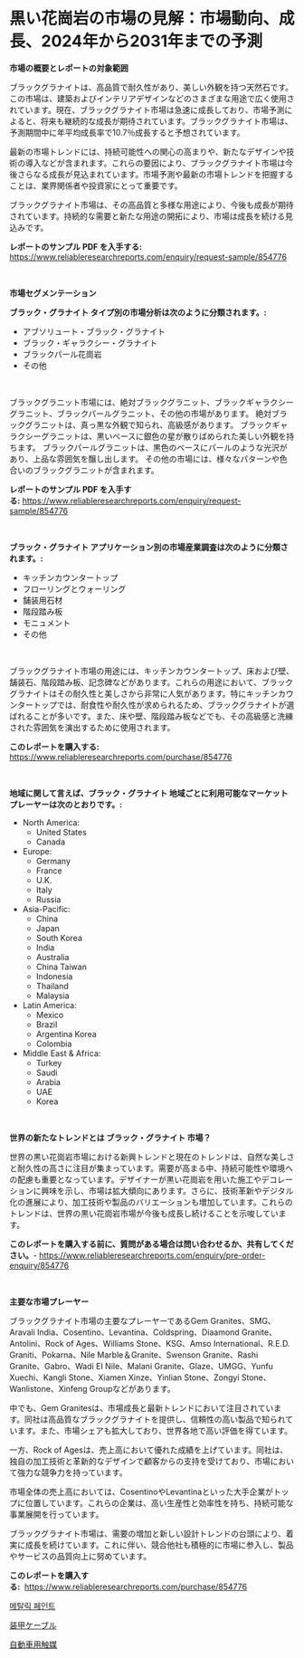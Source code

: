 <p><h1>黒い花崗岩の市場の見解：市場動向、成長、2024年から2031年までの予測</h1></p><p><strong>市場の概要とレポートの対象範囲</strong></p>
<p><p>ブラックグラナイトは、高品質で耐久性があり、美しい外観を持つ天然石です。この市場は、建築およびインテリアデザインなどのさまざまな用途で広く使用されています。現在、ブラックグラナイト市場は急速に成長しており、市場予測によると、将来も継続的な成長が期待されています。ブラックグラナイト市場は、予測期間中に年平均成長率で10.7％成長すると予想されています。</p><p>最新の市場トレンドには、持続可能性への関心の高まりや、新たなデザインや技術の導入などが含まれます。これらの要因により、ブラックグラナイト市場は今後さらなる成長が見込まれています。市場予測や最新の市場トレンドを把握することは、業界関係者や投資家にとって重要です。</p><p>ブラックグラナイト市場は、その高品質と多様な用途により、今後も成長が期待されています。持続的な需要と新たな用途の開拓により、市場は成長を続ける見込みです。</p></p>
<p><strong>レポートのサンプル PDF を入手する:</strong> <a href="https://www.reliableresearchreports.com/enquiry/request-sample/854776">https://www.reliableresearchreports.com/enquiry/request-sample/854776</a></p>
<p>&nbsp;</p>
<p><strong>市場セグメンテーション</strong></p>
<p><strong>ブラック・グラナイト タイプ別の市場分析は次のように分類されます。:</strong></p>
<p><ul><li>アブソリュート・ブラック・グラナイト</li><li>ブラック・ギャラクシー・グラナイト</li><li>ブラックパール花崗岩</li><li>その他</li></ul></p>
<p>&nbsp;</p>
<p><p>ブラックグラニット市場には、絶対ブラックグラニット、ブラックギャラクシーグラニット、ブラックパールグラニット、その他の市場があります。 絶対ブラックグラニットは、真っ黒な外観で知られ、高級感があります。 ブラックギャラクシーグラニットは、黒いベースに銀色の星が散りばめられた美しい外観を持ちます。 ブラックパールグラニットは、黒色のベースにパールのような光沢があり、上品な雰囲気を醸し出します。 その他の市場には、様々なパターンや色合いのブラックグラニットが含まれます。</p></p>
<p><strong>レポートのサンプル PDF を入手する:</strong>&nbsp;<a href="https://www.reliableresearchreports.com/enquiry/request-sample/854776">https://www.reliableresearchreports.com/enquiry/request-sample/854776</a></p>
<p>&nbsp;</p>
<p><strong> ブラック・グラナイト アプリケーション別の市場産業調査は次のように分類されます。:</strong></p>
<p><ul><li>キッチンカウンタートップ</li><li>フローリングとウォーリング</li><li>舗装用石材</li><li>階段踏み板</li><li>モニュメント</li><li>その他</li></ul></p>
<p>&nbsp;</p>
<p><p>ブラックグラナイト市場の用途には、キッチンカウンタートップ、床および壁、舗装石、階段踏み板、記念碑などがあります。これらの用途において、ブラックグラナイトはその耐久性と美しさから非常に人気があります。特にキッチンカウンタートップでは、耐食性や耐久性が求められるため、ブラックグラナイトが選ばれることが多いです。また、床や壁、階段踏み板などでも、その高級感と洗練された雰囲気を演出するために使用されます。</p></p>
<p><strong>このレポートを購入する:</strong>&nbsp; <a href="https://www.reliableresearchreports.com/purchase/854776">https://www.reliableresearchreports.com/purchase/854776</a></p>
<p>&nbsp;</p>
<p><strong>地域に関して言えば、ブラック・グラナイト 地域ごとに利用可能なマーケットプレーヤーは次のとおりです。:</strong></p>
<p><ul>
    <li>
        North America:
        <ul>
            <li>United States</li>
            <li>Canada</li>
        </ul>
    </li>
    <li>
        Europe:
        <ul>
            <li>Germany</li>
            <li>France</li>
            <li>U.K.</li>
            <li>Italy</li>
            <li>Russia</li>
        </ul>
    </li>
    <li>
        Asia-Pacific:
        <ul>
            <li>China</li>
            <li>Japan</li>
            <li>South Korea</li>
            <li>India</li>
            <li>Australia</li>
            <li>China Taiwan</li>
            <li>Indonesia</li>
            <li>Thailand</li>
            <li>Malaysia</li>
        </ul>
    </li>
    <li>
        Latin America:
        <ul>
            <li>Mexico</li>
            <li>Brazil</li>
            <li>Argentina Korea</li>
            <li>Colombia</li>
        </ul>
    </li>
    <li>
        Middle East & Africa:
        <ul>
            <li>Turkey</li>
            <li>Saudi</li>
            <li>Arabia</li>
            <li>UAE</li>
            <li>Korea</li>
        </ul>
    </li>
    </ul></p>
<p>&nbsp;</p>
<p><strong>世界の新たなトレンドとは ブラック・グラナイト 市場？</strong></p>
<p><p>世界の黒い花崗岩市場における新興トレンドと現在のトレンドは、自然な美しさと耐久性の高さに注目が集まっています。需要が高まる中、持続可能性や環境への配慮も重要となっています。デザイナーが黒い花崗岩を用いた施工やデコレーションに興味を示し、市場は拡大傾向にあります。さらに、技術革新やデジタル化の進展により、加工技術や製品のバリエーションも増加しています。これらのトレンドは、世界の黒い花崗岩市場が今後も成長し続けることを示唆しています。</p></p>
<p><strong>このレポートを購入する前に、質問がある場合は問い合わせるか、共有してください。</strong>- <a href="https://www.reliableresearchreports.com/enquiry/pre-order-enquiry/854776">https://www.reliableresearchreports.com/enquiry/pre-order-enquiry/854776</a></p>
<p>&nbsp;</p>
<p><strong>主要な市場プレーヤー</strong></p>
<p><p>ブラックグラナイト市場の主要なプレーヤーであるGem Granites、SMG、Aravali India、Cosentino、Levantina、Coldspring、Diaamond Granite、Antolini、Rock of Ages、Williams Stone、KSG、Amso International、R.E.D. Graniti、Pokarna、Nile Marble＆Granite、Swenson Granite、Rashi Granite、Gabro、Wadi EI Nile、Malani Granite、Glaze、UMGG、Yunfu Xuechi、Kangli Stone、Xiamen Xinze、Yinlian Stone、Zongyi Stone、Wanlistone、Xinfeng Groupなどがあります。</p><p>中でも、Gem Granitesは、市場成長と最新トレンドにおいて注目されています。同社は高品質なブラックグラナイトを提供し、信頼性の高い製品で知られています。また、市場シェアも拡大しており、世界各地で高い評価を得ています。</p><p>一方、Rock of Agesは、売上高において優れた成績を上げています。同社は、独自の加工技術と革新的なデザインで顧客からの支持を受けており、市場において強力な競争力を持っています。</p><p>市場全体の売上高においては、CosentinoやLevantinaといった大手企業がトップに位置しています。これらの企業は、高い生産性と効率性を持ち、持続可能な事業展開を行っています。</p><p>ブラックグラナイト市場は、需要の増加と新しい設計トレンドの台頭により、着実に成長を続けています。これに伴い、競合他社も積極的に市場に参入し、製品やサービスの品質向上に努めています。</p></p>
<p><strong>このレポートを購入する:</strong>&nbsp;&nbsp;<a href="https://www.reliableresearchreports.com/purchase/854776">https://www.reliableresearchreports.com/purchase/854776</a></p>
<p><p><a href="https://github.com/RichardLueilwitz787/Market-Research-Report-List-1/blob/main/961684715705.md">메탈릭 페인트</a></p><p><a href="https://github.com/Calvi3ynJerde867/Market-Research-Report-List-1/blob/main/218892216728.md">装甲ケーブル</a></p><p><a href="https://github.com/JacksonWiza1924/Market-Research-Report-List-1/blob/main/801400616729.md">自動車用触媒</a></p></p>